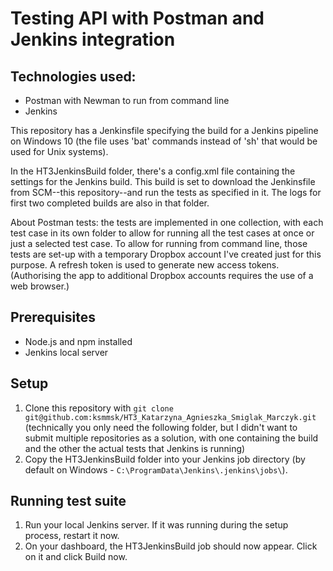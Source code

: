 # Testing API with Postman and Jenkins integration

## Technologies used:
- Postman with Newman to run from command line
- Jenkins

This repository has a Jenkinsfile specifying the build for a Jenkins pipeline on Windows 10 (the file uses 'bat' commands instead of 'sh' that would be used for Unix systems).

In the HT3JenkinsBuild folder, there's a config.xml file containing the settings for the Jenkins build. This build is set to download the Jenkinsfile from SCM--this repository--and run the tests as specified in it. The logs for first two completed builds are also in that folder.

About Postman tests: the tests are implemented in one collection, with each test case in its own folder to allow for running all the test cases at once or just a selected test case. To allow for running from command line, those tests are set-up with a temporary Dropbox account I've created just for this purpose. A refresh token is used to generate new access tokens. (Authorising the app to additional Dropbox accounts requires the use of a web browser.)

## Prerequisites
- Node.js and npm installed
- Jenkins local server

## Setup
1. Clone this repository with `git clone git@github.com:ksmmsk/HT3_Katarzyna_Agnieszka_Smiglak_Marczyk.git` (technically you only need the following folder, but I didn't want to submit multiple repositories as a solution, with one containing the build and the other the actual tests that Jenkins is running)
2. Copy the HT3JenkinsBuild folder into your Jenkins job directory (by default on Windows - `C:\ProgramData\Jenkins\.jenkins\jobs\`). 

## Running test suite
1. Run your local Jenkins server. If it was running during the setup process, restart it now.
2. On your dashboard, the HT3JenkinsBuild job should now appear. Click on it and click Build now.
